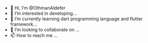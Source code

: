 - 👋 Hi, I’m @OthmanAldefer
- 👀 I’m interested in developing...
- 🌱 I’m currently learning dart programming language and flutter framework...
- 💞️ I’m looking to collaborate on ...
- 📫 How to reach me ...

<!---
OthmanAldefer/OthmanAldefer is a ✨ special ✨ repository because its `README.md` (this file) appears on your GitHub profile.
You can click the Preview link to take a look at your changes.
--->
